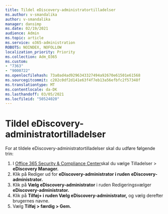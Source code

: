 ```yaml
---
title: Tildel eDiscovery-administratortilladelser
ms.author: v-smandalika
author: v-smandalika
manager: dansimp
ms.date: 02/19/2021
audience: Admin
ms.topic: article
ms.service: o365-administration
ROBOTS: NOINDEX, NOFOLLOW
localization_priority: Priority
ms.collection: Adm_O365
ms.custom:
- "7363"
- "9000722"
ms.openlocfilehash: 73a0ad4ad9296343327494a92670e61501e61568
ms.sourcegitcommit: c202c0df2d141e63f4f7eb13a56efbfc2f57348f
ms.translationtype: MT
ms.contentlocale: da-DK
ms.lasthandoff: 03/05/2021
ms.locfileid: "50524020"
---
```

# <a name="assign-ediscovery-administrator-permissions"></a>Tildel eDiscovery-administratortilladelser

For at tildele eDiscovery-administratortilladelser skal du udføre følgende trin:

1. I [Office 365 Security & Compliance Center](https://sip.protection.office.com/)skal du vælge Tilladelser > **eDiscovery Manager.**
2. Klik på Rediger ud for **eDiscovery-administrator i ruden** **eDiscovery-administrator.** 
3. Klik på **Vælg eDiscovery-administrator** i ruden Redigeringsvælger **eDiscovery-administrator.**
4. Klik på **Tilføj+ i ruden Vælg eDiscovery-administrator,** og vælg derefter brugernes navne. 
5. Vælg **Tilføj > færdig > Gem.**